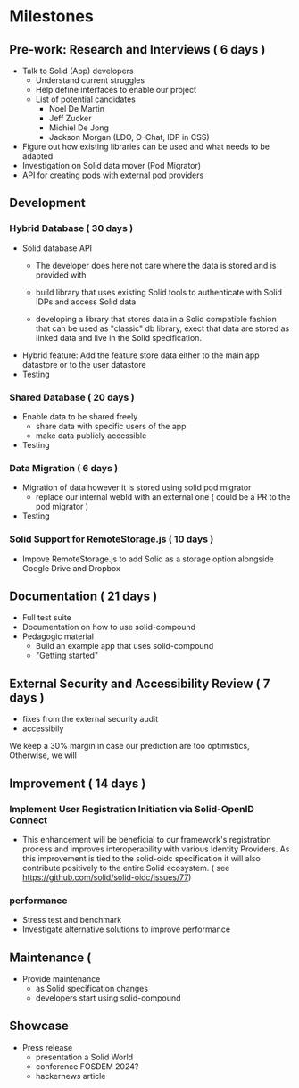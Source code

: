 # Milestones

## Pre-work: Research and Interviews ( 6 days )

- Talk to Solid (App) developers
  - Understand current struggles
  - Help define interfaces to enable our project
  - List of potential candidates
    - Noel De Martin
    - Jeff Zucker
    - Michiel De Jong
    - Jackson Morgan (LDO, O-Chat, IDP in CSS)
- Figure out how existing libraries can be used and what needs to be adapted
- Investigation on Solid data mover (Pod Migrator)
- API for creating pods with external pod providers

## Development

### Hybrid Database ( 30 days ) 

- Solid database API
  - The developer does here not care where the data is stored and is provided with
  - build library that uses existing Solid tools to authenticate with Solid IDPs and access Solid data


  - developing a library that stores data in a Solid compatible fashion that can be used as "classic" db library, exect that data are stored as linked data and live in the Solid specification.
- Hybrid feature: Add the feature store data either to the main app datastore or to the user datastore
- Testing

### Shared Database ( 20 days ) 

- Enable data to be shared freely
  - share data with specific users of the app 
  - make data publicly accessible
- Testing

### Data Migration ( 6  days ) 

  - Migration of data however it is stored using solid pod migrator
    - replace our internal webId with an external one ( could be a PR to the pod migrator ) 
  - Testing

### Solid Support for RemoteStorage.js ( 10 days ) 

 - Impove RemoteStorage.js to add Solid as a storage option alongside Google Drive and Dropbox


## Documentation ( 21 days )

- Full test suite
- Documentation on how to use solid-compound
- Pedagogic material
  - Build an example app that uses solid-compound
  - "Getting started"


## External Security and Accessibility Review ( 7 days )

 - fixes from the external security audit
 - accessibily

We keep a 30% margin in case our prediction are too optimistics, Otherwise, we will

## Improvement ( 14 days ) 

### Implement User Registration Initiation via Solid-OpenID Connect

 -  This enhancement will be beneficial to our framework's registration process and improves interoperability with various Identity Providers. As this improvement is tied to the solid-oidc specification it will also contribute positively to the entire Solid ecosystem. ( see https://github.com/solid/solid-oidc/issues/77)

### performance

  - Stress test and benchmark
  - Investigate alternative solutions to improve performance

## Maintenance ( 

- Provide maintenance
  - as Solid specification changes
  - developers start using solid-compound


## Showcase

- Press release
  - presentation a Solid World
  - conference FOSDEM 2024?
  - hackernews article

